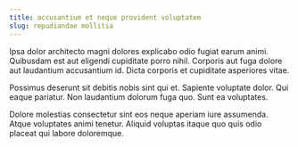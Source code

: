 ```yaml
---
title: accusantium et neque provident voluptatem
slug: repudiandae mollitia
---
```


Ipsa dolor architecto magni dolores explicabo odio fugiat earum animi. Quibusdam est aut eligendi cupiditate porro nihil. Corporis aut fuga dolore aut laudantium accusantium id. Dicta corporis et cupiditate asperiores vitae.

Possimus deserunt sit debitis nobis sint qui et. Sapiente voluptate dolor. Qui eaque pariatur. Non laudantium dolorum fuga quo. Sunt ea voluptates.

Dolore molestias consectetur sint eos neque aperiam iure assumenda. Atque voluptates animi tenetur. Aliquid voluptas itaque quo quis odio placeat qui labore doloremque.

